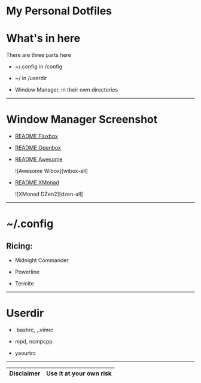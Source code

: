 My Personal Dotfiles
=====================

# What's in here

There are three parts here

* ~/.config in /config

* ~/ in /userdir

* Window Manager, in their own directories

-- -- --

#  Window Manager Screenshot

* [README Fluxbox][readme-fluxbox]

* [README Openbox][readme-openbox]

* [README Awesome][readme-awesome]

  ![Awesome Wibox][wibox-all]

* [README XMonad][readme-xmonad]

  ![XMonad DZen2][dzen-all]

-- -- --

# ~/.config

## Ricing:

* Midnight Commander

* Powerline

* Termite

-- -- --

# Userdir

* .bashrc, ,.vimrc

* mpd, ncmpcpp

* yaourtrc



-- -- --

| Disclaimer | Use it at your own risk |
| ---------- | ----------------------- |

[readme-fluxbox]: https://github.com/epsi-rns/dotfiles/blob/master/fluxbox/README.md
[readme-openbox]: https://github.com/epsi-rns/dotfiles/blob/master/openbox/README.md
[readme-awesome]: https://github.com/epsi-rns/dotfiles/blob/master/awesome/README.md
[readme-xmonad]: https://github.com/epsi-rns/dotfiles/blob/master/xmonad/README.md

[wibox-tags]: https://github.com/epsi-rns/dotfiles/blob/master/awesome/readme/wibox-all.png
[dzen-top]: https://github.com/epsi-rns/dotfiles/blob/master/xmonad/readme/dzen-all.png
